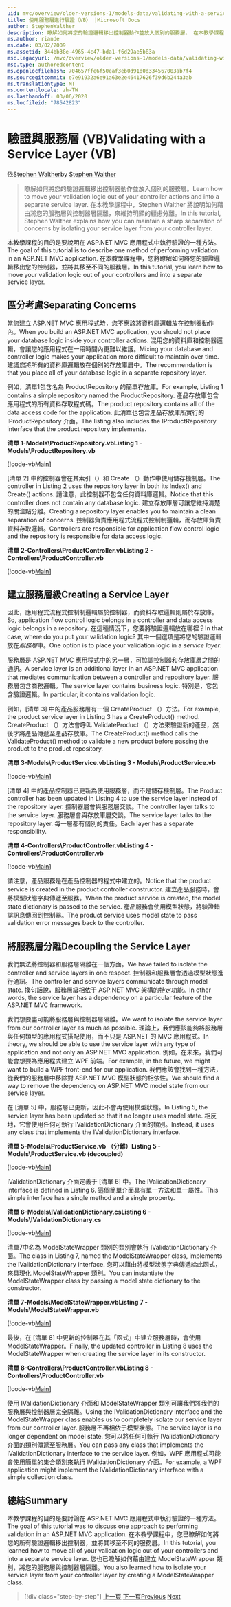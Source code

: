 ```yaml
---
uid: mvc/overview/older-versions-1/models-data/validating-with-a-service-layer-vb
title: 使用服務層進行驗證（VB） |Microsoft Docs
author: StephenWalther
description: 瞭解如何將您的驗證邏輯移出控制器動作並放入個別的服務層。 在本教學課程中，Stephen Walther 將說明您如何 。
ms.author: riande
ms.date: 03/02/2009
ms.assetid: 344bb38e-4965-4c47-bda1-f6d29ae5b83a
msc.legacyurl: /mvc/overview/older-versions-1/models-data/validating-with-a-service-layer-vb
msc.type: authoredcontent
ms.openlocfilehash: 704657ffe6f50eaf3eb0d91d0d334567003ab7f4
ms.sourcegitcommit: e7e91932a6e91a63e2e46417626f39d6b244a3ab
ms.translationtype: MT
ms.contentlocale: zh-TW
ms.lasthandoff: 03/06/2020
ms.locfileid: "78542823"
---
```

# <a name="validating-with-a-service-layer-vb"></a><span data-ttu-id="4c882-104">驗證與服務層 (VB)</span><span class="sxs-lookup"><span data-stu-id="4c882-104">Validating with a Service Layer (VB)</span></span>

<span data-ttu-id="4c882-105">依[Stephen Walther](https://github.com/StephenWalther)</span><span class="sxs-lookup"><span data-stu-id="4c882-105">by [Stephen Walther](https://github.com/StephenWalther)</span></span>

> <span data-ttu-id="4c882-106">瞭解如何將您的驗證邏輯移出控制器動作並放入個別的服務層。</span><span class="sxs-lookup"><span data-stu-id="4c882-106">Learn how to move your validation logic out of your controller actions and into a separate service layer.</span></span> <span data-ttu-id="4c882-107">在本教學課程中，Stephen Walther 將說明如何藉由將您的服務層與控制器層隔離，來維持明顯的顧慮分離。</span><span class="sxs-lookup"><span data-stu-id="4c882-107">In this tutorial, Stephen Walther explains how you can maintain a sharp separation of concerns by isolating your service layer from your controller layer.</span></span>

<span data-ttu-id="4c882-108">本教學課程的目的是要說明在 ASP.NET MVC 應用程式中執行驗證的一種方法。</span><span class="sxs-lookup"><span data-stu-id="4c882-108">The goal of this tutorial is to describe one method of performing validation in an ASP.NET MVC application.</span></span> <span data-ttu-id="4c882-109">在本教學課程中，您將瞭解如何將您的驗證邏輯移出您的控制器，並將其移至不同的服務層。</span><span class="sxs-lookup"><span data-stu-id="4c882-109">In this tutorial, you learn how to move your validation logic out of your controllers and into a separate service layer.</span></span>

## <a name="separating-concerns"></a><span data-ttu-id="4c882-110">區分考慮</span><span class="sxs-lookup"><span data-stu-id="4c882-110">Separating Concerns</span></span>

<span data-ttu-id="4c882-111">當您建立 ASP.NET MVC 應用程式時，您不應該將資料庫邏輯放在控制器動作內。</span><span class="sxs-lookup"><span data-stu-id="4c882-111">When you build an ASP.NET MVC application, you should not place your database logic inside your controller actions.</span></span> <span data-ttu-id="4c882-112">混用您的資料庫和控制器邏輯，會讓您的應用程式在一段時間內更難以維護。</span><span class="sxs-lookup"><span data-stu-id="4c882-112">Mixing your database and controller logic makes your application more difficult to maintain over time.</span></span> <span data-ttu-id="4c882-113">建議您將所有的資料庫邏輯放在個別的存放庫層中。</span><span class="sxs-lookup"><span data-stu-id="4c882-113">The recommendation is that you place all of your database logic in a separate repository layer.</span></span>

<span data-ttu-id="4c882-114">例如，清單1包含名為 ProductRepository 的簡單存放庫。</span><span class="sxs-lookup"><span data-stu-id="4c882-114">For example, Listing 1 contains a simple repository named the ProductRepository.</span></span> <span data-ttu-id="4c882-115">產品存放庫包含應用程式的所有資料存取程式碼。</span><span class="sxs-lookup"><span data-stu-id="4c882-115">The product repository contains all of the data access code for the application.</span></span> <span data-ttu-id="4c882-116">此清單也包含產品存放庫所實行的 IProductRepository 介面。</span><span class="sxs-lookup"><span data-stu-id="4c882-116">The listing also includes the IProductRepository interface that the product repository implements.</span></span>

<span data-ttu-id="4c882-117">**清單 1-Models\ProductRepository.vb**</span><span class="sxs-lookup"><span data-stu-id="4c882-117">**Listing 1 - Models\ProductRepository.vb**</span></span>

[!code-vb[Main](validating-with-a-service-layer-vb/samples/sample1.vb)]

<span data-ttu-id="4c882-118">[清單 2] 中的控制器會在其索引（）和 Create （）動作中使用儲存機制層。</span><span class="sxs-lookup"><span data-stu-id="4c882-118">The controller in Listing 2 uses the repository layer in both its Index() and Create() actions.</span></span> <span data-ttu-id="4c882-119">請注意，此控制器不包含任何資料庫邏輯。</span><span class="sxs-lookup"><span data-stu-id="4c882-119">Notice that this controller does not contain any database logic.</span></span> <span data-ttu-id="4c882-120">建立存放庫層可讓您維持清楚的關注點分離。</span><span class="sxs-lookup"><span data-stu-id="4c882-120">Creating a repository layer enables you to maintain a clean separation of concerns.</span></span> <span data-ttu-id="4c882-121">控制器負責應用程式流程式控制制邏輯，而存放庫負責資料存取邏輯。</span><span class="sxs-lookup"><span data-stu-id="4c882-121">Controllers are responsible for application flow control logic and the repository is responsible for data access logic.</span></span>

<span data-ttu-id="4c882-122">**清單 2-Controllers\ProductController.vb**</span><span class="sxs-lookup"><span data-stu-id="4c882-122">**Listing 2 - Controllers\ProductController.vb**</span></span>

[!code-vb[Main](validating-with-a-service-layer-vb/samples/sample2.vb)]

## <a name="creating-a-service-layer"></a><span data-ttu-id="4c882-123">建立服務層級</span><span class="sxs-lookup"><span data-stu-id="4c882-123">Creating a Service Layer</span></span>

<span data-ttu-id="4c882-124">因此，應用程式流程式控制制邏輯屬於控制器，而資料存取邏輯則屬於存放庫。</span><span class="sxs-lookup"><span data-stu-id="4c882-124">So, application flow control logic belongs in a controller and data access logic belongs in a repository.</span></span> <span data-ttu-id="4c882-125">在這種情況下，您要將驗證邏輯放在哪裡？</span><span class="sxs-lookup"><span data-stu-id="4c882-125">In that case, where do you put your validation logic?</span></span> <span data-ttu-id="4c882-126">其中一個選項是將您的驗證邏輯放在*服務層*中。</span><span class="sxs-lookup"><span data-stu-id="4c882-126">One option is to place your validation logic in a *service layer*.</span></span>

<span data-ttu-id="4c882-127">服務層是 ASP.NET MVC 應用程式中的另一層，可協調控制器和存放庫層之間的通訊。</span><span class="sxs-lookup"><span data-stu-id="4c882-127">A service layer is an additional layer in an ASP.NET MVC application that mediates communication between a controller and repository layer.</span></span> <span data-ttu-id="4c882-128">服務層包含商務邏輯。</span><span class="sxs-lookup"><span data-stu-id="4c882-128">The service layer contains business logic.</span></span> <span data-ttu-id="4c882-129">特別是，它包含驗證邏輯。</span><span class="sxs-lookup"><span data-stu-id="4c882-129">In particular, it contains validation logic.</span></span>

<span data-ttu-id="4c882-130">例如，[清單 3] 中的產品服務層有一個 CreateProduct （）方法。</span><span class="sxs-lookup"><span data-stu-id="4c882-130">For example, the product service layer in Listing 3 has a CreateProduct() method.</span></span> <span data-ttu-id="4c882-131">CreateProduct （）方法會呼叫 ValidateProduct （）方法來驗證新的產品，然後才將產品傳遞至產品存放庫。</span><span class="sxs-lookup"><span data-stu-id="4c882-131">The CreateProduct() method calls the ValidateProduct() method to validate a new product before passing the product to the product repository.</span></span>

<span data-ttu-id="4c882-132">**清單 3-Models\ProductService.vb**</span><span class="sxs-lookup"><span data-stu-id="4c882-132">**Listing 3 - Models\ProductService.vb**</span></span>

[!code-vb[Main](validating-with-a-service-layer-vb/samples/sample3.vb)]

<span data-ttu-id="4c882-133">[清單 4] 中的產品控制器已更新為使用服務層，而不是儲存機制層。</span><span class="sxs-lookup"><span data-stu-id="4c882-133">The Product controller has been updated in Listing 4 to use the service layer instead of the repository layer.</span></span> <span data-ttu-id="4c882-134">控制器層會與服務層交談。</span><span class="sxs-lookup"><span data-stu-id="4c882-134">The controller layer talks to the service layer.</span></span> <span data-ttu-id="4c882-135">服務層會與存放庫層交談。</span><span class="sxs-lookup"><span data-stu-id="4c882-135">The service layer talks to the repository layer.</span></span> <span data-ttu-id="4c882-136">每一層都有個別的責任。</span><span class="sxs-lookup"><span data-stu-id="4c882-136">Each layer has a separate responsibility.</span></span>

<span data-ttu-id="4c882-137">**清單 4-Controllers\ProductController.vb**</span><span class="sxs-lookup"><span data-stu-id="4c882-137">**Listing 4 - Controllers\ProductController.vb**</span></span>

[!code-vb[Main](validating-with-a-service-layer-vb/samples/sample4.vb)]

<span data-ttu-id="4c882-138">請注意，產品服務是在產品控制器的程式中建立的。</span><span class="sxs-lookup"><span data-stu-id="4c882-138">Notice that the product service is created in the product controller constructor.</span></span> <span data-ttu-id="4c882-139">建立產品服務時，會將模型狀態字典傳遞至服務。</span><span class="sxs-lookup"><span data-stu-id="4c882-139">When the product service is created, the model state dictionary is passed to the service.</span></span> <span data-ttu-id="4c882-140">產品服務會使用模型狀態，將驗證錯誤訊息傳回到控制器。</span><span class="sxs-lookup"><span data-stu-id="4c882-140">The product service uses model state to pass validation error messages back to the controller.</span></span>

## <a name="decoupling-the-service-layer"></a><span data-ttu-id="4c882-141">將服務層分離</span><span class="sxs-lookup"><span data-stu-id="4c882-141">Decoupling the Service Layer</span></span>

<span data-ttu-id="4c882-142">我們無法將控制器和服務層隔離在一個方面。</span><span class="sxs-lookup"><span data-stu-id="4c882-142">We have failed to isolate the controller and service layers in one respect.</span></span> <span data-ttu-id="4c882-143">控制器和服務層會透過模型狀態進行通訊。</span><span class="sxs-lookup"><span data-stu-id="4c882-143">The controller and service layers communicate through model state.</span></span> <span data-ttu-id="4c882-144">換句話說，服務層級相依于 ASP.NET MVC 架構的特定功能。</span><span class="sxs-lookup"><span data-stu-id="4c882-144">In other words, the service layer has a dependency on a particular feature of the ASP.NET MVC framework.</span></span>

<span data-ttu-id="4c882-145">我們想要盡可能將服務層與控制器層隔離。</span><span class="sxs-lookup"><span data-stu-id="4c882-145">We want to isolate the service layer from our controller layer as much as possible.</span></span> <span data-ttu-id="4c882-146">理論上，我們應該能夠將服務層與任何類型的應用程式搭配使用，而不只是 ASP.NET 的 MVC 應用程式。</span><span class="sxs-lookup"><span data-stu-id="4c882-146">In theory, we should be able to use the service layer with any type of application and not only an ASP.NET MVC application.</span></span> <span data-ttu-id="4c882-147">例如，在未來，我們可能會想要為應用程式建立 WPF 前端。</span><span class="sxs-lookup"><span data-stu-id="4c882-147">For example, in the future, we might want to build a WPF front-end for our application.</span></span> <span data-ttu-id="4c882-148">我們應該會找到一種方法，從我們的服務層中移除對 ASP.NET MVC 模型狀態的相依性。</span><span class="sxs-lookup"><span data-stu-id="4c882-148">We should find a way to remove the dependency on ASP.NET MVC model state from our service layer.</span></span>

<span data-ttu-id="4c882-149">在 [清單 5] 中，服務層已更新，因此不會再使用模型狀態。</span><span class="sxs-lookup"><span data-stu-id="4c882-149">In Listing 5, the service layer has been updated so that it no longer uses model state.</span></span> <span data-ttu-id="4c882-150">相反地，它會使用任何可執行 IValidationDictionary 介面的類別。</span><span class="sxs-lookup"><span data-stu-id="4c882-150">Instead, it uses any class that implements the IValidationDictionary interface.</span></span>

<span data-ttu-id="4c882-151">**清單 5-Models\ProductService.vb （分離）**</span><span class="sxs-lookup"><span data-stu-id="4c882-151">**Listing 5 - Models\ProductService.vb (decoupled)**</span></span>

[!code-vb[Main](validating-with-a-service-layer-vb/samples/sample5.vb)]

<span data-ttu-id="4c882-152">IValidationDictionary 介面定義于 [清單 6] 中。</span><span class="sxs-lookup"><span data-stu-id="4c882-152">The IValidationDictionary interface is defined in Listing 6.</span></span> <span data-ttu-id="4c882-153">這個簡單介面具有單一方法和單一屬性。</span><span class="sxs-lookup"><span data-stu-id="4c882-153">This simple interface has a single method and a single property.</span></span>

<span data-ttu-id="4c882-154">**清單 6-Models\IValidationDictionary.cs**</span><span class="sxs-lookup"><span data-stu-id="4c882-154">**Listing 6 - Models\IValidationDictionary.cs**</span></span>

[!code-vb[Main](validating-with-a-service-layer-vb/samples/sample6.vb)]

<span data-ttu-id="4c882-155">清單7中名為 ModelStateWrapper 類別的類別會執行 IValidationDictionary 介面。</span><span class="sxs-lookup"><span data-stu-id="4c882-155">The class in Listing 7, named the ModelStateWrapper class, implements the IValidationDictionary interface.</span></span> <span data-ttu-id="4c882-156">您可以藉由將模型狀態字典傳遞給此函式，來具現化 ModelStateWrapper 類別。</span><span class="sxs-lookup"><span data-stu-id="4c882-156">You can instantiate the ModelStateWrapper class by passing a model state dictionary to the constructor.</span></span>

<span data-ttu-id="4c882-157">**清單 7-Models\ModelStateWrapper.vb**</span><span class="sxs-lookup"><span data-stu-id="4c882-157">**Listing 7 - Models\ModelStateWrapper.vb**</span></span>

[!code-vb[Main](validating-with-a-service-layer-vb/samples/sample7.vb)]

<span data-ttu-id="4c882-158">最後，在 [清單 8] 中更新的控制器在其「函式」中建立服務層時，會使用 ModelStateWrapper。</span><span class="sxs-lookup"><span data-stu-id="4c882-158">Finally, the updated controller in Listing 8 uses the ModelStateWrapper when creating the service layer in its constructor.</span></span>

<span data-ttu-id="4c882-159">**清單 8-Controllers\ProductController.vb**</span><span class="sxs-lookup"><span data-stu-id="4c882-159">**Listing 8 - Controllers\ProductController.vb**</span></span>

[!code-vb[Main](validating-with-a-service-layer-vb/samples/sample8.vb)]

<span data-ttu-id="4c882-160">使用 IValidationDictionary 介面和 ModelStateWrapper 類別可讓我們將我們的服務層與控制器層完全隔離。</span><span class="sxs-lookup"><span data-stu-id="4c882-160">Using the IValidationDictionary interface and the ModelStateWrapper class enables us to completely isolate our service layer from our controller layer.</span></span> <span data-ttu-id="4c882-161">服務層不再相依于模型狀態。</span><span class="sxs-lookup"><span data-stu-id="4c882-161">The service layer is no longer dependent on model state.</span></span> <span data-ttu-id="4c882-162">您可以將任何可執行 IValidationDictionary 介面的類別傳遞至服務層。</span><span class="sxs-lookup"><span data-stu-id="4c882-162">You can pass any class that implements the IValidationDictionary interface to the service layer.</span></span> <span data-ttu-id="4c882-163">例如，WPF 應用程式可能會使用簡單的集合類別來執行 IValidationDictionary 介面。</span><span class="sxs-lookup"><span data-stu-id="4c882-163">For example, a WPF application might implement the IValidationDictionary interface with a simple collection class.</span></span>

## <a name="summary"></a><span data-ttu-id="4c882-164">總結</span><span class="sxs-lookup"><span data-stu-id="4c882-164">Summary</span></span>

<span data-ttu-id="4c882-165">本教學課程的目的是要討論在 ASP.NET MVC 應用程式中執行驗證的一種方法。</span><span class="sxs-lookup"><span data-stu-id="4c882-165">The goal of this tutorial was to discuss one approach to performing validation in an ASP.NET MVC application.</span></span> <span data-ttu-id="4c882-166">在本教學課程中，您已瞭解如何將您的所有驗證邏輯移出控制器，並將其移至不同的服務層。</span><span class="sxs-lookup"><span data-stu-id="4c882-166">In this tutorial, you learned how to move all of your validation logic out of your controllers and into a separate service layer.</span></span> <span data-ttu-id="4c882-167">您也已瞭解如何藉由建立 ModelStateWrapper 類別，將您的服務層與控制器層隔離。</span><span class="sxs-lookup"><span data-stu-id="4c882-167">You also learned how to isolate your service layer from your controller layer by creating a ModelStateWrapper class.</span></span>

> [!div class="step-by-step"]
> <span data-ttu-id="4c882-168">[上一頁](validating-with-the-idataerrorinfo-interface-vb.md)
> [下一頁](validation-with-the-data-annotation-validators-vb.md)</span><span class="sxs-lookup"><span data-stu-id="4c882-168">[Previous](validating-with-the-idataerrorinfo-interface-vb.md)
[Next](validation-with-the-data-annotation-validators-vb.md)</span></span>
